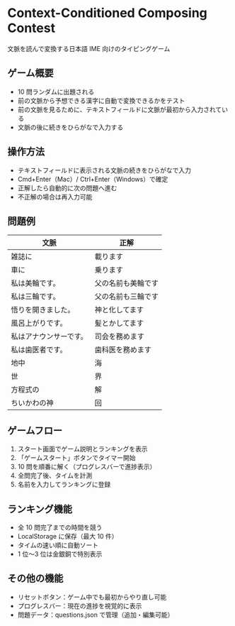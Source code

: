 # Context-Conditioned Composing Contest

文脈を読んで変換する日本語 IME 向けのタイピングゲーム

## ゲーム概要

- 10 問ランダムに出題される
- 前の文脈から予想できる漢字に自動で変換できるかをテスト
- 前の文脈を見るために、テキストフィールドに文脈が最初から入力されている
- 文脈の後に続きをひらがなで入力する

## 操作方法

- テキストフィールドに表示される文脈の続きをひらがなで入力
- Cmd+Enter（Mac）/ Ctrl+Enter（Windows）で確定
- 正解したら自動的に次の問題へ進む
- 不正解の場合は再入力可能

## 問題例

| 文脈                   | 正解               |
| ---------------------- | ------------------ |
| 雑誌に                 | 載ります           |
| 車に                   | 乗ります           |
| 私は美輪です。         | 父の名前も美輪です |
| 私は三輪です。         | 父の名前も三輪です |
| 悟りを開きました。     | 神と化してます     |
| 風呂上がりです。       | 髪とかしてます     |
| 私はアナウンサーです。 | 司会を務めます     |
| 私は歯医者です。       | 歯科医を務めます   |
| 地中                   | 海                 |
| 世                     | 界                 |
| 方程式の               | 解                 |
| ちいかわの神           | 回                 |

## ゲームフロー

1. スタート画面でゲーム説明とランキングを表示
2. 「ゲームスタート」ボタンでタイマー開始
3. 10 問を順番に解く（プログレスバーで進捗表示）
4. 全問完了後、タイムを計測
5. 名前を入力してランキングに登録

## ランキング機能

- 全 10 問完了までの時間を競う
- LocalStorage に保存（最大 10 件）
- タイムの速い順に自動ソート
- 1 位〜3 位は金銀銅で特別表示

## その他の機能

- リセットボタン：ゲーム中でも最初からやり直し可能
- プログレスバー：現在の進捗を視覚的に表示
- 問題データ：questions.json で管理（追加・編集可能）
